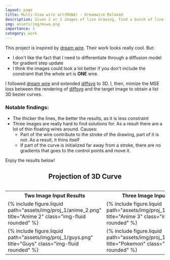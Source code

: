 ```yaml
---
layout: page
title: Multi-View wire art(MVWA) - Dreamwire Relaxed
description: Given 2 or 3 images of line drawing, find a bunch of line in 3D such that when look at a certain direction will see the given image
img: assets/img/mvwa.png
importance: 1
category: work
---
```


This project is inspired by [dream wire](https://dreamwireart.github.io/). Their work looks really cool. But:
- I don't like the fact that I need to differentiate through a diffusion model for gradient step update
- I think the images could look a lot better if you don't include the constraint that the whole art is **ONE** wire.

I followed [dream wire](https://dreamwireart.github.io/) and extended [diffsvg](https://github.com/BachiLi/diffvg) to 3D. I, then, mimize the MSE loss between the rendering of [diffsvg](https://github.com/BachiLi/diffvg) and the target image to obtain a list 3D bezier curves.

### Notable findings:
- The thicker the lines, the better the results, as it is less constraint
- Three images are really hard to find solutions for. As a result there are a lot of thin floating wires around. Causes:
    - Part of the wire contribute to the stroke of the drawing, part of it is not. As a result, it thins itself
    - If part of the curve is initialized far away from a stroke, there are no gradients that goes to the control points and move it.

Enjoy the results below!

<h2 style="text-align: center;">Projection of 3D Curve</h2>

<div style="display: flex; justify-content: center;">
  <table>
    <tr>
        <th style="text-align: center;">Two Image Input Results</th>
        <th style="text-align: center;">Three Image Input Results</th>
    </tr>
    <tr>
      <td>{% include figure.liquid path="assets/img/proj_1/anime_2.png" title="Anime 2" class="img-fluid rounded" %}</td>
      <td>{% include figure.liquid path="assets/img/proj_1/anime_3.png" title="Anime 3" class="img-fluid rounded" %}</td>
    </tr>
    <tr>
      <td>{% include figure.liquid path="assets/img/proj_1/guys.png" title="Guys" class="img-fluid rounded" %}</td>
      <td>{% include figure.liquid path="assets/img/proj_1/pokemon.png" title="Pokemon" class="img-fluid rounded" %}</td>
    </tr>
  </table>
</div>
